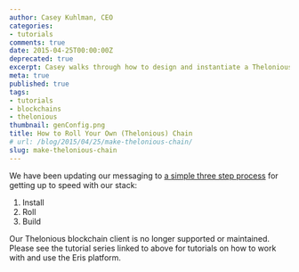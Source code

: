 ```yaml
---
author: Casey Kuhlman, CEO
categories:
- tutorials
comments: true
date: 2015-04-25T00:00:00Z
deprecated: true
excerpt: Casey walks through how to design and instantiate a Thelonious chain.
meta: true
published: true
tags:
- tutorials
- blockchains
- thelonious
thumbnail: genConfig.png
title: How to Roll Your Own (Thelonious) Chain
# url: /blog/2015/04/25/make-thelonious-chain/
slug: make-thelonious-chain
---
```


We have been updating our messaging to [a simple three step process](/docs/) for getting up to speed with our stack:

1. Install
2. Roll
3. Build

Our Thelonious blockchain client is no longer supported or maintained. Please see the tutorial series linked to above for tutorials on how to work with and use the Eris platform.
